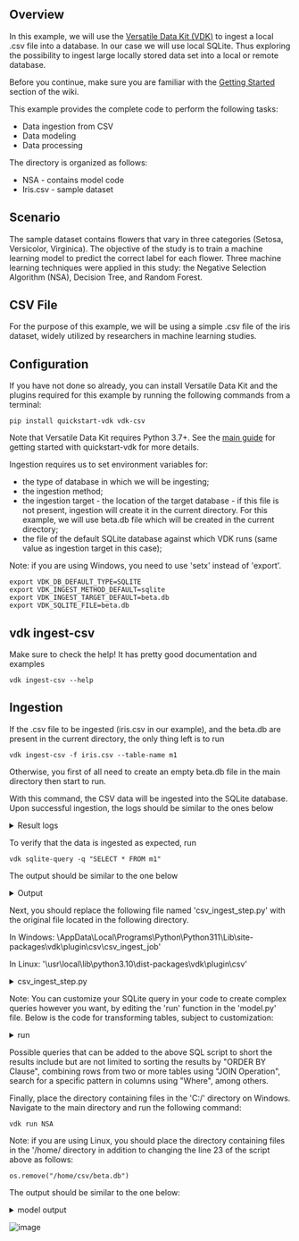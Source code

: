Overview
-
In this example, we will use the [Versatile Data Kit (VDK)](https://github.com/vmware/versatile-data-kit) to ingest a local .csv file into a database. In our case we will use local SQLite. Thus exploring the possibility to ingest large locally stored data set into a local or remote database.

Before you continue, make sure you are familiar with the [Getting Started](https://github.com/vmware/versatile-data-kit/wiki/Getting-Started) section of the wiki.

This example provides the complete code to perform the following tasks:

* Data ingestion from CSV
* Data modeling
* Data processing

The directory is organized as follows:

* NSA - contains model code
* Iris.csv - sample dataset

Scenario
-
The sample dataset contains flowers that vary in three categories (Setosa, Versicolor, Virginica). The objective of the study is to train a machine learning model to predict the correct label for each flower. Three machine learning techniques were applied in this study: the Negative Selection Algorithm (NSA), Decision Tree, and Random Forest. 

CSV File
-
For the purpose of this example, we will be using a simple .csv file of the iris dataset, widely utilized by researchers in machine learning studies.

Configuration
-
If you have not done so already, you can install Versatile Data Kit and the plugins required for this example by running the following commands from a terminal:

```console
pip install quickstart-vdk vdk-csv
```

Note that Versatile Data Kit requires Python 3.7+. See the [main guide](https://github.com/vmware/versatile-data-kit/blob/main/README.md#getting-started) for getting started with quickstart-vdk for more details.

Ingestion requires us to set environment variables for:

* the type of database in which we will be ingesting;
* the ingestion method;
* the ingestion target - the location of the target database - if this file is not present, ingestion will create it in the current directory. For this example, we will use beta.db file which will be created in the current directory;
* the file of the default SQLite database against which VDK runs (same value as ingestion target in this case);

Note: if you are using Windows, you need to use 'setx' instead of 'export'.

```console
export VDK_DB_DEFAULT_TYPE=SQLITE
export VDK_INGEST_METHOD_DEFAULT=sqlite
export VDK_INGEST_TARGET_DEFAULT=beta.db
export VDK_SQLITE_FILE=beta.db
```

vdk ingest-csv
-
Make sure to check the help! It has pretty good documentation and examples

```console
vdk ingest-csv --help
```

Ingestion
-
If the .csv file to be ingested (iris.csv in our example), and the beta.db are present in the current directory, the only thing left is to run

```console
vdk ingest-csv -f iris.csv --table-name m1
```

Otherwise, you first of all need to create an empty beta.db file in the main directory then start to run.  

With this command, the CSV data will be ingested into the SQLite database. Upon successful ingestion, the logs should be similar to the ones below

<details>
    <summary>Result logs</summary>

```
2024-03-07 13:25:15,071 [VDK] [WARNI] vdk.internal.builtin_plugins.t     template_impl.py :39   add_template     - Template with name scd1 has been registered with directory C:\Users\Ehsan\AppData\Local\Programs\Python\Python311\Lib\site-packages\vdk\plugin\impala\templates\load\dimension\scd1.We will overwrite it with new directory C:\Users\Ehsan\AppData\Local\Programs\Python\Python311\Lib\site-packages\vdk\plugin\trino\templates\load\dimension\scd1 now.
2024-03-07 13:25:15,071 [VDK] [WARNI] vdk.internal.builtin_plugins.t     template_impl.py :39   add_template     - Template with name scd2 has been registered with directory C:\Users\Ehsan\AppData\Local\Programs\Python\Python311\Lib\site-packages\vdk\plugin\impala\templates\load\versioned.We will overwrite it with new directory C:\Users\Ehsan\AppData\Local\Programs\Python\Python311\Lib\site-packages\vdk\plugin\trino\templates\load\dimension\scd2 now.
2024-03-07 13:25:15,071 [VDK] [WARNI] vdk.internal.builtin_plugins.t     template_impl.py :39   add_template     - Template with name periodic_snapshot has been registered with directory C:\Users\Ehsan\AppData\Local\Programs\Python\Python311\Lib\site-packages\vdk\plugin\impala\templates\load\fact\snapshot.We will overwrite it with new directory C:\Users\Ehsan\AppData\Local\Programs\Python\Python311\Lib\site-packages\vdk\plugin\trino\templates\load\fact\periodic_snapshot now.
2024-03-07 13:25:15,071 [VDK] [INFO ] vdk.plugin.control_cli_plugin. properties_plugin.py :22   initialize_job   - Initialize Control Service based Properties client implementation.
2024-03-07 13:25:15,071 [VDK] [INFO ] vdk.plugin.control_cli_plugin.    execution_skip.py :105  _skip_job_if_nec - Checking if job should be skipped:
2024-03-07 13:25:15,071 [VDK] [INFO ] vdk.plugin.control_cli_plugin.    execution_skip.py :106  _skip_job_if_nec - Job : csv_ingest_job, Team : None, Log config: LOCAL, execution_id: f3861dea-9e7a-48ed-b528-958329ebcd47-1709805315
2024-03-07 13:25:15,071 [VDK] [INFO ] root                              execution_skip.py :111  _skip_job_if_nec - Local execution, skipping parallel execution check.
2024-03-07 13:25:15,071 [VDK] [INFO ] vdk.internal.builtin_plugins.r   file_based_step.py :106  run_python_step  - Entering csv_ingest_step.py#run(...) ...
2024-03-07 13:25:15,521 [VDK] [INFO ] vdk.internal.builtin_plugins.i   ingester_router.py :105  send_tabular_dat - Sending tabular data for ingestion with method: sqlite and target: beta.db
2024-03-07 13:25:15,526 [VDK] [INFO ] step_csv_ingest_ste              csv_ingest_step.py :31   ingest           - Ingested data from C:\csv\iris.csv into table m1 successfully.
Successfully ingested!
2024-03-07 13:25:15,527 [VDK] [INFO ] vdk.internal.builtin_plugins.r   file_based_step.py :112  run_python_step  - Exiting  csv_ingest_step.py#run(...) SUCCESS
2024-03-07 13:25:17,531 [VDK] [INFO ] vdk.plugin.sqlite.ingest_to_sq  ingest_to_sqlite.py :76   ingest_payload   - Ingesting payloads for target: beta.db; collection_id: csv_ingest_job|f3861dea-9e7a-48ed-b528-958329ebcd47-1709805315
2024-03-07 13:25:17,531 [VDK] [INFO ] vdk.plugin.sqlite.sqlite_conne sqlite_connection.py :29   new_connection   - Creating new connection against local file database located at: beta.db
2024-03-07 13:25:17,531 [VDK] [INFO ] vdk.plugin.sqlite.ingest_to_sq  ingest_to_sqlite.py :177  __create_table_i - Table m1 does not exists. Will auto-create it now based on first batch of input data.
2024-03-07 13:25:17,546 [VDK] [INFO ] vdk.plugin.sqlite.ingest_to_sq  ingest_to_sqlite.py :183  __create_table_i - Table m1 created.
2024-03-07 13:25:18,369 [VDK] [INFO ] vdk.internal.builtin_plugins.i     ingester_base.py :573  close_now        - Ingester statistics:
                Successful uploads: 1
                Failed uploads: 0
                Ingesting plugin errors: None

2024-03-07 13:25:18,375 [VDK] [INFO ] vdk.internal.builtin_plugins.r           cli_run.py :170  __log_short_exec - Job execution result: SUCCESS
Step results:
csv_ingest_step.py - SUCCESS

Ingesting csv file C:\csv\iris.csv finished.
```
</details>

To verify that the data is ingested as expected, run

```console
vdk sqlite-query -q "SELECT * FROM m1"
```

The output should be similar to the one below

<details>
    <summary>Output</summary>

```console
  A    B    C    D  variety
---  ---  ---  ---  ----------
5.1  3.5  1.4  0.2  Setosa
4.9  3    1.4  0.2  Setosa
4.7  3.2  1.3  0.2  Setosa
4.6  3.1  1.5  0.2  Setosa
5    3.6  1.4  0.2  Setosa
5.4  3.9  1.7  0.4  Setosa
4.6  3.4  1.4  0.3  Setosa
5    3.4  1.5  0.2  Setosa
4.4  2.9  1.4  0.2  Setosa
4.9  3.1  1.5  0.1  Setosa
5.4  3.7  1.5  0.2  Setosa
4.8  3.4  1.6  0.2  Setosa
4.8  3    1.4  0.1  Setosa
4.3  3    1.1  0.1  Setosa
5.8  4    1.2  0.2  Setosa
5.7  4.4  1.5  0.4  Setosa
5.4  3.9  1.3  0.4  Setosa
5.1  3.5  1.4  0.3  Setosa
5.7  3.8  1.7  0.3  Setosa
5.1  3.8  1.5  0.3  Setosa
5.4  3.4  1.7  0.2  Setosa
5.1  3.7  1.5  0.4  Setosa
4.6  3.6  1    0.2  Setosa
5.1  3.3  1.7  0.5  Setosa
4.8  3.4  1.9  0.2  Setosa
5    3    1.6  0.2  Setosa
5    3.4  1.6  0.4  Setosa
5.2  3.5  1.5  0.2  Setosa
5.2  3.4  1.4  0.2  Setosa
4.7  3.2  1.6  0.2  Setosa
4.8  3.1  1.6  0.2  Setosa
5.4  3.4  1.5  0.4  Setosa
5.2  4.1  1.5  0.1  Setosa
5.5  4.2  1.4  0.2  Setosa
4.9  3.1  1.5  0.2  Setosa
5    3.2  1.2  0.2  Setosa
5.5  3.5  1.3  0.2  Setosa
4.9  3.6  1.4  0.1  Setosa
4.4  3    1.3  0.2  Setosa
5.1  3.4  1.5  0.2  Setosa
5    3.5  1.3  0.3  Setosa
4.5  2.3  1.3  0.3  Setosa
4.4  3.2  1.3  0.2  Setosa
5    3.5  1.6  0.6  Setosa
5.1  3.8  1.9  0.4  Setosa
4.8  3    1.4  0.3  Setosa
5.1  3.8  1.6  0.2  Setosa
4.6  3.2  1.4  0.2  Setosa
5.3  3.7  1.5  0.2  Setosa
5    3.3  1.4  0.2  Setosa
7    3.2  4.7  1.4  Versicolor
6.4  3.2  4.5  1.5  Versicolor
6.9  3.1  4.9  1.5  Versicolor
5.5  2.3  4    1.3  Versicolor
6.5  2.8  4.6  1.5  Versicolor
5.7  2.8  4.5  1.3  Versicolor
6.3  3.3  4.7  1.6  Versicolor
4.9  2.4  3.3  1    Versicolor
6.6  2.9  4.6  1.3  Versicolor
5.2  2.7  3.9  1.4  Versicolor
5    2    3.5  1    Versicolor
5.9  3    4.2  1.5  Versicolor
6    2.2  4    1    Versicolor
6.1  2.9  4.7  1.4  Versicolor
5.6  2.9  3.6  1.3  Versicolor
6.7  3.1  4.4  1.4  Versicolor
5.6  3    4.5  1.5  Versicolor
5.8  2.7  4.1  1    Versicolor
6.2  2.2  4.5  1.5  Versicolor
5.6  2.5  3.9  1.1  Versicolor
5.9  3.2  4.8  1.8  Versicolor
6.1  2.8  4    1.3  Versicolor
6.3  2.5  4.9  1.5  Versicolor
6.1  2.8  4.7  1.2  Versicolor
6.4  2.9  4.3  1.3  Versicolor
6.6  3    4.4  1.4  Versicolor
6.8  2.8  4.8  1.4  Versicolor
6.7  3    5    1.7  Versicolor
6    2.9  4.5  1.5  Versicolor
5.7  2.6  3.5  1    Versicolor
5.5  2.4  3.8  1.1  Versicolor
5.5  2.4  3.7  1    Versicolor
5.8  2.7  3.9  1.2  Versicolor
6    2.7  5.1  1.6  Versicolor
5.4  3    4.5  1.5  Versicolor
6    3.4  4.5  1.6  Versicolor
6.7  3.1  4.7  1.5  Versicolor
6.3  2.3  4.4  1.3  Versicolor
5.6  3    4.1  1.3  Versicolor
5.5  2.5  4    1.3  Versicolor
5.5  2.6  4.4  1.2  Versicolor
6.1  3    4.6  1.4  Versicolor
5.8  2.6  4    1.2  Versicolor
5    2.3  3.3  1    Versicolor
5.6  2.7  4.2  1.3  Versicolor
5.7  3    4.2  1.2  Versicolor
5.7  2.9  4.2  1.3  Versicolor
6.2  2.9  4.3  1.3  Versicolor
5.1  2.5  3    1.1  Versicolor
5.7  2.8  4.1  1.3  Versicolor
6.3  3.3  6    2.5  Virginica
5.8  2.7  5.1  1.9  Virginica
7.1  3    5.9  2.1  Virginica
6.3  2.9  5.6  1.8  Virginica
6.5  3    5.8  2.2  Virginica
7.6  3    6.6  2.1  Virginica
4.9  2.5  4.5  1.7  Virginica
7.3  2.9  6.3  1.8  Virginica
6.7  2.5  5.8  1.8  Virginica
7.2  3.6  6.1  2.5  Virginica
6.5  3.2  5.1  2    Virginica
6.4  2.7  5.3  1.9  Virginica
6.8  3    5.5  2.1  Virginica
5.7  2.5  5    2    Virginica
5.8  2.8  5.1  2.4  Virginica
6.4  3.2  5.3  2.3  Virginica
6.5  3    5.5  1.8  Virginica
7.7  3.8  6.7  2.2  Virginica
7.7  2.6  6.9  2.3  Virginica
6    2.2  5    1.5  Virginica
6.9  3.2  5.7  2.3  Virginica
5.6  2.8  4.9  2    Virginica
7.7  2.8  6.7  2    Virginica
6.3  2.7  4.9  1.8  Virginica
6.7  3.3  5.7  2.1  Virginica
7.2  3.2  6    1.8  Virginica
6.2  2.8  4.8  1.8  Virginica
6.1  3    4.9  1.8  Virginica
6.4  2.8  5.6  2.1  Virginica
7.2  3    5.8  1.6  Virginica
7.4  2.8  6.1  1.9  Virginica
7.9  3.8  6.4  2    Virginica
6.4  2.8  5.6  2.2  Virginica
6.3  2.8  5.1  1.5  Virginica
6.1  2.6  5.6  1.4  Virginica
7.7  3    6.1  2.3  Virginica
6.3  3.4  5.6  2.4  Virginica
6.4  3.1  5.5  1.8  Virginica
6    3    4.8  1.8  Virginica
6.9  3.1  5.4  2.1  Virginica
6.7  3.1  5.6  2.4  Virginica
6.9  3.1  5.1  2.3  Virginica
5.8  2.7  5.1  1.9  Virginica
6.8  3.2  5.9  2.3  Virginica
6.7  3.3  5.7  2.5  Virginica
6.7  3    5.2  2.3  Virginica
6.3  2.5  5    1.9  Virginica
6.5  3    5.2  2    Virginica
6.2  3.4  5.4  2.3  Virginica
5.9  3    5.1  1.8  Virginica
```

</details>
  
Next, you should replace the following file named 'csv_ingest_step.py' with the original file located in the following directory.

In Windows: 
\AppData\Local\Programs\Python\Python311\Lib\site-packages\vdk\plugin\csv\csv_ingest_job'

In Linux:
'\usr\local\lib\python3.10\dist-packages\vdk\plugin\csv\'

<details>
  <summary>csv_ingest_step.py</summary>

```
# Copyright 2021-2023 VMware, Inc.
# SPDX-License-Identifier: Apache-2.0
import logging
import os
import pathlib
from typing import Dict

from vdk.api.job_input import IJobInput

log = logging.getLogger(__name__)


class CsvIngester:
    def __init__(self, job_input: IJobInput):
        self.__job_input = job_input

    def ingest(self, input_file: pathlib.Path, destination_table: str, options: Dict):
        import pandas as pd

        df = pd.read_csv(str(input_file), **options)
        df.dropna(how="all", inplace=True)

        os.remove("C:/csv/beta.db")

        self.__job_input.send_tabular_data_for_ingestion(
            rows=df.values,
            column_names=df.columns.values.tolist(),
            destination_table=destination_table,

        )
        log.info(
            f"Ingested data from {input_file} into table {destination_table} successfully."
        )


def run(job_input: IJobInput) -> None:

    csv_file = pathlib.Path(job_input.get_arguments().get("file"))
    destination_table = job_input.get_arguments().get("destination_table", None)
    if not destination_table:
        destination_table = os.path.splitext(csv_file.name)[0]
    options = job_input.get_arguments().get("options", {})

    csv = CsvIngester(job_input)
    csv.ingest(csv_file, destination_table, options)
    print("Successfully ingested!")
    
```
</details>

Note: You can customize your SQLite query in your code to create complex queries however you want, by editing the 'run' function in the 'model.py' file. Below is the code for transforming tables, subject to customization:

<details>
    <summary>run</summary>

``` run
con = sqlite3.connect("beta.db")
data = pd.read_sql_query("SELECT * from m1;", con)
```

</details>

Possible queries that can be added to the above SQL script to short the results include but are not limited to sorting the results by "ORDER BY Clause", combining rows from two or more tables using "JOIN Operation", search for a specific pattern in columns using "Where", among others.

Finally, place the directory containing files in the 'C:/' directory on Windows. Navigate to the main directory and run the following command:

``` console
vdk run NSA
```

Note: if you are using Linux, you should place the directory containing files in the '/home/ directory in addition to changing the line 23 of the script above as follows:

```
os.remove("/home/csv/beta.db")
```

The output should be similar to the one below:

<details>
    <summary>model output</summary>
    
```
2024-03-07 14:00:55,050 [VDK] [WARNI] vdk.internal.builtin_plugins.t     template_impl.py :39   add_template     - Template with name scd1 has been registered with directory C:\Users\Ehsan\AppData\Local\Programs\Python\Python311\Lib\site-packages\vdk\plugin\impala\templates\load\dimension\scd1.We will overwrite it with new directory C:\Users\Ehsan\AppData\Local\Programs\Python\Python311\Lib\site-packages\vdk\plugin\trino\templates\load\dimension\scd1 now.
2024-03-07 14:00:55,050 [VDK] [WARNI] vdk.internal.builtin_plugins.t     template_impl.py :39   add_template     - Template with name scd2 has been registered with directory C:\Users\Ehsan\AppData\Local\Programs\Python\Python311\Lib\site-packages\vdk\plugin\impala\templates\load\versioned.We will overwrite it with new directory C:\Users\Ehsan\AppData\Local\Programs\Python\Python311\Lib\site-packages\vdk\plugin\trino\templates\load\dimension\scd2 now.
2024-03-07 14:00:55,050 [VDK] [WARNI] vdk.internal.builtin_plugins.t     template_impl.py :39   add_template     - Template with name periodic_snapshot has been registered with directory C:\Users\Ehsan\AppData\Local\Programs\Python\Python311\Lib\site-packages\vdk\plugin\impala\templates\load\fact\snapshot.We will overwrite it with new directory C:\Users\Ehsan\AppData\Local\Programs\Python\Python311\Lib\site-packages\vdk\plugin\trino\templates\load\fact\periodic_snapshot now.
2024-03-07 14:00:55,050 [VDK] [INFO ] vdk.plugin.control_cli_plugin. properties_plugin.py :22   initialize_job   - Initialize Control Service based Properties client implementation.
2024-03-07 14:00:55,050 [VDK] [INFO ] vdk.plugin.control_cli_plugin.    execution_skip.py :105  _skip_job_if_nec - Checking if job should be skipped:
2024-03-07 14:00:55,050 [VDK] [INFO ] vdk.plugin.control_cli_plugin.    execution_skip.py :106  _skip_job_if_nec - Job : NSA, Team : None, Log config: LOCAL, execution_id: ecdbafe5-ae63-4b9c-8577-6fe5c2215ad6-1709807454
2024-03-07 14:00:55,050 [VDK] [INFO ] root                              execution_skip.py :111  _skip_job_if_nec - Local execution, skipping parallel execution check.
2024-03-07 14:01:00,779 [VDK] [INFO ] vdk.internal.builtin_plugins.r   file_based_step.py :106  run_python_step  - Entering 01_model.py#run(...) ...
Enter the number of PCA components, your number must be between zero and 4 : 4
You entered: 4
Tell me which methodology do you want to choose for your discrimination task?
 Type 1 for Artificial Immune System
 Type 2 for Decision Tree
 Type 3 for Random Forests --> 2
You have entered: 2
Please input random state size: 400
Entered random state size is :  400
The accuracy is {accuracy_score(prev_y, test_y.values)}
              precision    recall  f1-score   support

      Setosa       1.00      1.00      1.00        16
  Versicolor       0.89      1.00      0.94        16
   Virginica       1.00      0.85      0.92        13

    accuracy                           0.96        45
   macro avg       0.96      0.95      0.95        45
weighted avg       0.96      0.96      0.96        45
```
</details>

![image](https://github.com/ehsan-farzadnia/ingest-from-csv-machnie-learning-example/assets/161824187/3b046620-2a64-4f54-b549-fe6e6ec37320)


